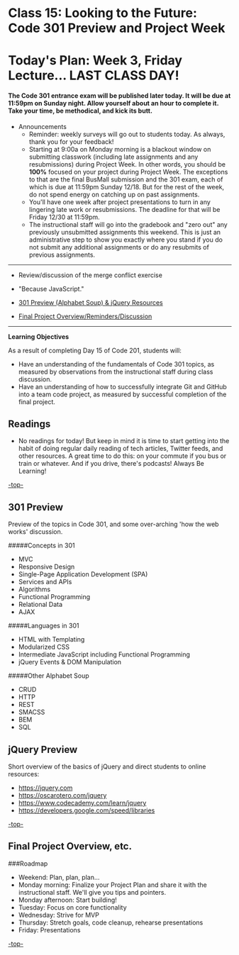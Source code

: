 # Class 15: Looking to the Future: Code 301 Preview and Project Week

<a id="top"></a>
# Today's Plan: Week 3, Friday Lecture... LAST CLASS DAY!

#### The Code 301 entrance exam will be published later today. It will be due at 11:59pm on Sunday night. Allow yourself about an hour to complete it. Take your time, be methodical, and kick its butt.

- Announcements
  - Reminder: weekly surveys will go out to students today. As always, thank you for your feedback!
  - Starting at 9:00a on Monday morning is a blackout window on submitting classwork (including late assignments and any resubmissions) during Project Week. In other words, you should be **100%** focused on your project during Project Week. The exceptions to that are the final BusMall submission and the 301 exam, each of which is due at 11:59pm Sunday 12/18. But for the rest of the week, do not spend energy on catching up on past assignments.
  - You'll have one week after project presentations to turn in any lingering late work or resubmissions. The deadline for that will be Friday 12/30 at 11:59pm.
  - The instructional staff will go into the gradebook and "zero out" any previously unsubmitted assignments this weekend. This is just an administrative step to show you exactly where you stand if you do not submit any additional assignments or do any resubmits of previous assignments.

---

- Review/discussion of the merge conflict exercise

- "Because JavaScript."

- [301 Preview (Alphabet Soup) & jQuery Resources](#301)

- [Final Project Overview/Reminders/Discussion](#project)

---

**Learning Objectives**

As a result of completing Day 15 of Code 201, students will:

- Have an understanding of the fundamentals of Code 301 topics, as measured by observations from the instructional staff during class discussion.
- Have an understanding of how to successfully integrate Git and GitHub into a team code project, as measured by successful completion of the final project.

## Readings

- No readings for today! But keep in mind it is time to start getting into the habit of doing regular daily reading of tech articles, Twitter feeds, and other resources. A great time to do this: on your commute if you bus or train or whatever. And if you drive, there's podcasts! Always Be Learning!

[-top-](#top)

<a id="301"></a>
## 301 Preview

Preview of the topics in Code 301, and some over-arching 'how the web works' discussion.

#####Concepts in 301
- MVC
- Responsive Design
- Single-Page Application Development (SPA)
- Services and APIs
- Algorithms
- Functional Programming
- Relational Data
- AJAX

#####Languages in 301
- HTML with Templating
- Modularized CSS
- Intermediate JavaScript including Functional Programming
- jQuery Events & DOM Manipulation

#####Other Alphabet Soup
- CRUD
- HTTP
- REST
- SMACSS
- BEM
- SQL


## jQuery Preview

Short overview of the basics of jQuery and direct students to online resources:

- https://jquery.com
- https://oscarotero.com/jquery
- https://www.codecademy.com/learn/jquery
- https://developers.google.com/speed/libraries

[-top-](#top)

<a id="project"></a>
## Final Project Overview, etc.

###Roadmap

- Weekend: Plan, plan, plan...
- Monday morning: Finalize your Project Plan and share it with the instructional staff. We'll give you tips and pointers.
- Monday afternoon: Start building!
- Tuesday: Focus on core functionality
- Wednesday: Strive for MVP
- Thursday: Stretch goals, code cleanup, rehearse presentations
- Friday: Presentations

[-top-](#top)
